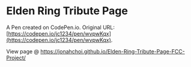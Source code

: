 # Elden Ring Tribute Page

A Pen created on CodePen.io. Original URL: [https://codepen.io/jc1234/pen/wvpwKqx](https://codepen.io/jc1234/pen/wvpwKqx).

View page @ https://jonahchoi.github.io/Elden-Ring-Tribute-Page-FCC-Project/
